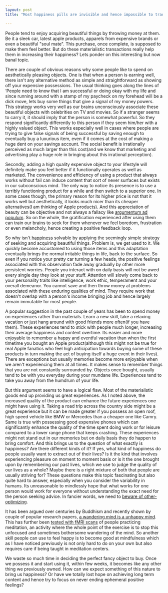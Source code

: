 ```yaml
---
layout: post
title: "Most happiness pills are invisible and hence impossible to trade"

---
```


People tend to enjoy acquiring beautiful things by throwing money at them. Be it a sleek car, latest apple products, apparels from expensive brands or even a beautiful "soul mate". This purchase, once complete, is supposed to make them feel better. But do these materialistic transactions really help them in increasing their happiness? Lets ponder on this interesting but now banal topic.

There are couple of obvious reasons why some people like to spend on aesthetically pleasing objects. One is that when a person is earning well, there isn't any alternative method as simple and straightforward as showing off your expensive possessions. The usual thinking goes along the lines of ‘People need to know that I am successful or doing okay with my life and since running around with a stamp of my paycheck on my forehead will be a dick move, lets buy some things that give a signal of my money powers. This strategy works very well as our brains unconsciously associate these beautiful objects with celebrities on TV and movies. So if a stranger seems to carry it, it should imply that the person is somewhat powerful. So they respond significantly  differently to this person if they seem him/her with a highly valued object. This works especially well in cases where people are trying to give false signals of being successful by saving enough to eventually buy a luxurious item, even if it comes at the cost of making a huge dent on your savings account.  The social benefit is irrationally perceived as much larger than this cost(and we know that marketing and advertising play a huge role in bringing about this irrational perception). 

Secondly, adding a high quality expensive object to your lifestyle will definitely make you feel better if it functionally operates as well as marketed. The convenience and efficiency of using a product that always works without fail can induce content that sort of never surfaces but exists in our subconscious mind. The only way to notice its presence is to use a terribly functioning product for a while and then switch to a superior one. In some cases though, the primary reason for its higher price is not that it works well but aesthetically, it looks much nicer than its cheaper alternatives(I am thinking of Apple products). And this appreciation of beauty can be objective and not always a fallacy like [argumentum ad populum](https://en.wikipedia.org/wiki/Argumentum_ad_populum). So on the whole, the gratification experienced after using them can train our brains to seek for them whenever we feel boredom, frustration or even melancholy, hence creating a positive feedback loop.  

So why isn't [happiness](http://plato.stanford.edu/entries/happiness/) solvable by applying the seemingly simple strategy of seeking and acquiring beautiful things. Problem is, we get used to it. We quickly become accustomed to using those items and this adaptation eventually brings the normal irritable things in life, back to the surface. So even if you notice your pretty car turning a few heads, the positive feelings associated with this observation fade away gradually by other more persistent worries. People you interact with on daily basis will not be awed every single day they look at your stuff. Attention will slowly come back to your personality traits like intelligence, work ethic, temperament and your overall demeanor. You cannot save and then throw money at problems associated with these enduring qualities of mind. They require work that doesn't overlap with a person's income bringing job and hence largely remain immutable for most people. 

A popular suggestion in the past couple of years has been to spend money on experiences rather than materials. Learn a new skill, take a relaxing vacation or just hang around with good friends more often(if you have them). These experiences tend to stick with people much longer, increasing their average happiness and content overtime. Its easier and more enjoyable to remember a happy and eventful vacation than when the first timetime you bought an Apple product(although this might not be true for real Apple fanatics who feel high anticipation towards buying some of these products in turn making the act of buying itself a huge event in their lives). There are exceptions but usually memories become more enjoyable when we aren't experiencing them at all times. It makes sense to remember things that you are not constantly surrounded by. Objects once bought, usually tend to be with you everyday during your mundane life. Experiences tend to take you away from the humdrum of your life.

But this argument seems to  have a logical flaw. Most of the materialistic goods end up providing us great experiences. As I noted above,  the increased quality of the product can enhance the future experiences one might have using it. Taking a road trip across the country side might be a great experience but it can be made greater if you possess an open roof, high speed vehicle like BMW or Mercedes than a cheaper one like Camry. Same is true with possessing good expensive phones which can significantly enhance the quality of the time spent doing work or for leisure compared to a lower range phone that keeps crashing. These experiences might not stand out in our memories but on daily basis they do happen to bring comfort. And this brings us to the question of what exactly is happiness? Are there different kinds of it? If yes, what kind of happiness do people usually want to extract out of their lives? Is it the kind that involves experiencing pleasure on moment to moment basis or is it the one brought upon by remembering our past lives, which we use to judge the quality of our lives as a whole? Maybe there is a right mixture of both that people are usually striving for? These questions make this topic fascinating but also quite hard to answer, especially when you consider the variability in humans. Its unreasonable to mindlessly hope that what works for one person would work for everyone without understanding the exact need for the person seeking advice. In fancier words, we need to [beware of other-optimizing](http://lesswrong.com/lw/9v/beware_of_otheroptimizing/).

It has been argued over centuries by Buddhism and recently shown by couple of popular research papers, [a wandering mind is a unhappy mind](http://www.danielgilbert.com/KILLINGSWORTH%20&%20GILBERT%20(2010).pdf). This has further been [tested with fMRI scans](http://www.yalescientific.org/2012/05/the-healing-art-of-meditation/) of people practicing meditation, an activity where the whole point of the exercise is to stop this unfocused and sometimes bothersome wandering of the mind. So another skill people can use to feel happy is to become good at mindfulness which as I have noticed previously is not only hard to do on your own but also requires care if being taught in meditation centers. 

We waste so much time in deciding the perfect fancy object to buy. Once we possess it and start using it, within few weeks, it becomes like any other thing we previously owned. How can we expect something of this nature to bring us happiness? Or have we totally lost hope on achieving long term content and hence try to focus on never ending ephemeral positive feelings?
